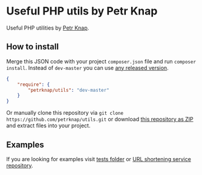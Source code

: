 # Useful PHP utils by Petr Knap

Useful PHP utilities by [Petr Knap].

## How to install

Merge this JSON code with your project `composer.json` file and run `composer install`. Instead of `dev-master` you can use [any released version].

```json
{
    "require": {
        "petrknap/utils": "dev-master"
    }
}
```

Or manually clone this repository via `git clone https://github.com/petrknap/utils.git` or download [this repository as ZIP] and extract files into your project.

## Examples

If you are looking for examples visit [tests folder] or [URL shortening service repository].



[any released version]:https://packagist.org/packages/petrknap/utils
[this repository as ZIP]:https://github.com/petrknap/utils/archive/master.zip
[Petr Knap]:http://petrknap.cz/
[tests folder]:https://github.com/petrknap/utils/tree/master/tests
[URL shortening service repository]:https://github.com/petrknap/link.petrknap.cz
